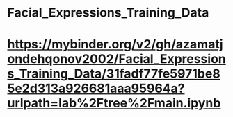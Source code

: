 # Facial_Expressions_Training_Data
# https://mybinder.org/v2/gh/azamatjondehqonov2002/Facial_Expressions_Training_Data/31fadf77fe5971be85e2d313a926681aaa95964a?urlpath=lab%2Ftree%2Fmain.ipynb
